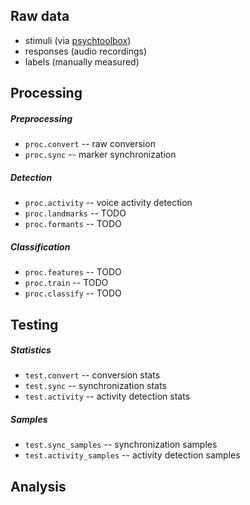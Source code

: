 Raw data
--------

- stimuli (via [psychtoolbox](http://psychtoolbox.org/))
- responses (audio recordings)
- labels (manually measured)

Processing
----------

##### Preprocessing

- `proc.convert` -- raw conversion
- `proc.sync` -- marker synchronization

##### Detection

- `proc.activity` -- voice activity detection
- `proc.landmarks` -- TODO
- `proc.formants` -- TODO

##### Classification

- `proc.features` -- TODO
- `proc.train` -- TODO
- `proc.classify` -- TODO

Testing
-------

##### Statistics

- `test.convert` -- conversion stats
- `test.sync` -- synchronization stats
- `test.activity` -- activity detection stats

##### Samples

- `test.sync_samples` -- synchronization samples
- `test.activity_samples` -- activity detection samples

Analysis
--------

